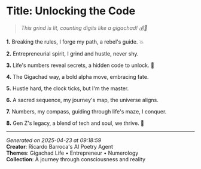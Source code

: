 # Title: Unlocking the Code

> *This grind is lit, counting digits like a gigachad! 💰🔢*

**1.** Breaking the rules, I forge my path, a rebel's guide. 💥


**2.** Entrepreneurial spirit, I grind and hustle, never shy.


**3.** Life's numbers reveal secrets, a hidden code to unlock. 🔑


**4.** The Gigachad way, a bold alpha move, embracing fate.


**5.** Hustle hard, the clock ticks, but I'm the master.


**6.** A sacred sequence, my journey's map, the universe aligns.


**7.** Numbers, my compass, guiding through life's maze, I conquer.


**8.** Gen Z's legacy, a blend of tech and soul, we thrive. 💫



---

*Generated on 2025-04-23 at 09:18:59*  
**Creator**: Ricardo Barroca's AI Poetry Agent  
**Themes**: Gigachad Life • Entrepreneur • Numerology  
**Collection**: A journey through consciousness and reality